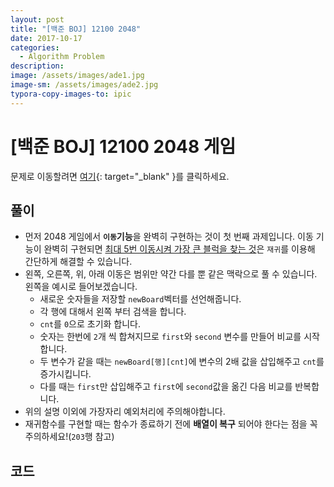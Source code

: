 ```yaml
---
layout: post
title: "[백준 BOJ] 12100 2048"
date: 2017-10-17
categories:
  - Algorithm Problem
description: 
image: /assets/images/ade1.jpg
image-sm: /assets/images/ade2.jpg
typora-copy-images-to: ipic
---
```


# [백준 BOJ] 12100 2048 게임

문제로 이동할려면 [여기](https://www.acmicpc.net/problem/12100){: target="_blank" }를 클릭하세요.

## 풀이

- 먼저 2048 게임에서 **`이동`기능**을 완벽히 구현하는 것이 첫 번째 과제입니다. 이동 기능이 완벽히 구현되면 <u>최대 5번 이동시켜 가장 큰 블럭을 찾는 것</u>은 `재귀`를 이용해 간단하게 해결할 수 있습니다.
- 왼쪽, 오른쪽, 위, 아래 이동은 범위만 약간 다를 뿐 같은 맥락으로 풀 수 있습니다. 왼쪽을 예시로 들어보겠습니다. 
  - 새로운 숫자들을 저장할 `newBoard`벡터를 선언해줍니다.
  - 각 행에 대해서 왼쪽 부터 검색을 합니다.
  - `cnt`를 `0`으로 초기화 합니다.
  - 숫자는 한번에 `2`개 씩 합쳐지므로 `first`와 `second` 변수를 만들어 비교를 시작합니다.
  - 두 변수가 같을 때는 `newBoard[행][cnt]`에 변수의 2배 값을 삽입해주고 `cnt`를 증가시킵니다.
  - 다를 때는 `first`만 삽입해주고 `first`에 `second`값을 옮긴 다음 비교를 반복합니다.
- 위의 설명 이외에 가장자리 예외처리에 주의해야합니다.
- 재귀함수를 구현할 때는 함수가 종료하기 전에 **배열이 복구** 되어야 한다는 점을 꼭 주의하세요!(`203`행 참고)

## 코드  


<script src="https://gist.github.com/jiwondh/60f156280f07de9635384140a0c4baf5.js"></script>









